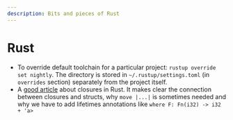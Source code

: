 ```yaml
---
description: Bits and pieces of Rust
---
```


# Rust

* To override default toolchain for a particular project: `rustup override set nightly`. The directory is stored in `~/.rustup/settings.toml` \(in `overrides` section\) separately from the project itself.
* A [good article](https://stevedonovan.github.io/rustifications/2018/08/18/rust-closures-are-hard.html) about closures in Rust. It makes clear the connection between closures and structs, why `move |...|` is sometimes needed and why we have to add lifetimes annotations like `where F: Fn(i32) -> i32 + 'a>`

